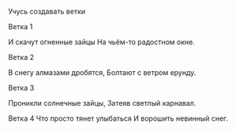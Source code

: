 Учусь создавать ветки

Ветка 1


И скачут огненные зайцы
На чьём-то радостном окне.

Ветка 2


В снегу алмазами дробятся,
Болтают с ветром ерунду.

Ветка 3


Проникли солнечные зайцы,
Затеяв светлый карнавал.

Ветка 4
Что просто тянет улыбаться
И ворошить невинный снег.
